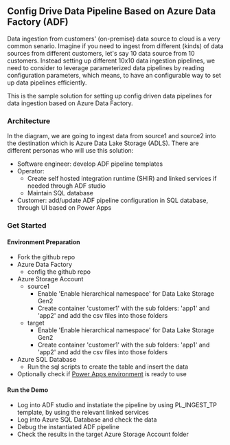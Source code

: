 ## Config Drive Data Pipeline Based on Azure Data Factory (ADF)
Data ingestion from customers' (on-premise) data source to cloud is a very common senario. Imagine if you need to ingest from different (kinds) of data sources from different customers, let's say 10 data source from 10 customers. Instead setting up different 10x10 data ingestion pipelines, we need to consider to leverage parameterized data pipelines by reading configuration parameters, which means, to have an configurable way to set up data pipelines efficiently.

This is the sample solution for setting up config driven data pipelines for data ingestion based on Azure Data Factory. 
### Architecture
In the diagram, we are going to ingest data from source1 and source2 into the destination which is Azure Data Lake Storage (ADLS). There are different personas who will use this solution:
* Software engineer: develop ADF pipeline templates
* Operator: 
  * Create self hosted integration runtime (SHIR) and linked services if needed through ADF studio
  * Maintain SQL database
* Customer: add/update ADF pipeline configuration in SQL database, through UI based on Power Apps

### Get Started
#### Environment Preparation
* Fork the github repo
* Azure Data Factory
  * config the github repo
* Azure Storage Account
  * source1
    * Enable 'Enable hierarchical namespace' for Data Lake Storage Gen2
    * Create container 'customer1' with the sub folders: 'app1' and 'app2' and add the csv files into those folders
  * target
    * Enable 'Enable hierarchical namespace' for Data Lake Storage Gen2
    * Create container 'customer1' with the sub folders: 'app1' and 'app2' and add the csv files into those folders
* Azure SQL Database
  * Run the sql scripts to create the table and insert the data
* Optionally check if [Power Apps environment](https://make.preview.powerapps.com/) is ready to use

#### Run the Demo
* Log into ADF studio and instatiate the pipeline by using PL_INGEST_TP template, by using the relevant linked services
* Log into Azure SQL Database and check the data
* Debug the instantiated ADF pipeline
* Check the results in the target Azure Storage Account folder

